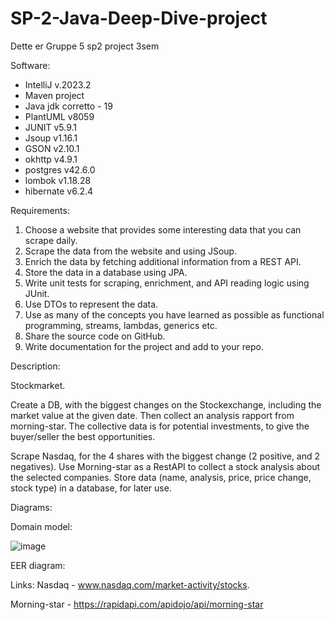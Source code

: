 # SP-2-Java-Deep-Dive-project
Dette er Gruppe 5 sp2 project 3sem

Software:
- IntelliJ v.2023.2
- Maven project
- Java jdk corretto - 19
- PlantUML v8059
- JUNIT v5.9.1
- Jsoup v1.16.1
- GSON v2.10.1
- okhttp v4.9.1
- postgres v42.6.0
- lombok v1.18.28
- hibernate v6.2.4


Requirements:
1.	Choose a website that provides some interesting data that you can scrape daily.
2.	Scrape the data from the website and using JSoup.
3.	Enrich the data by fetching additional information from a REST API.
4.	Store the data in a database using JPA.
5.	Write unit tests for scraping, enrichment, and API reading logic using JUnit.
6.	Use DTOs to represent the data.
7.	Use as many of the concepts you have learned as possible as functional programming, streams, lambdas, generics etc.
8.	Share the source code on GitHub.
9.	Write documentation for the project and add to your repo.

Description:

Stockmarket.

Create a DB, with the biggest changes on the Stockexchange, including the market value at the given date. Then collect an analysis rapport from morning-star.
The collective data is for potential investments, to give the buyer/seller the best opportunities.

Scrape Nasdaq, for the 4 shares with the biggest change (2 positive, and 2 negatives).
Use Morning-star as a RestAPI to collect a stock analysis about the selected companies.
Store data (name, analysis, price, price change, stock type)  in a database, for later use.

Diagrams:

Domain model: 

![image](https://github.com/DanyLoyal/SP-2-Java-Deep-Dive-project/assets/113057317/093b15d2-3a7a-4b0e-8af1-e144d3bb455f)


EER diagram:




Links:
Nasdaq - www.nasdaq.com/market-activity/stocks.

Morning-star - https://rapidapi.com/apidojo/api/morning-star
